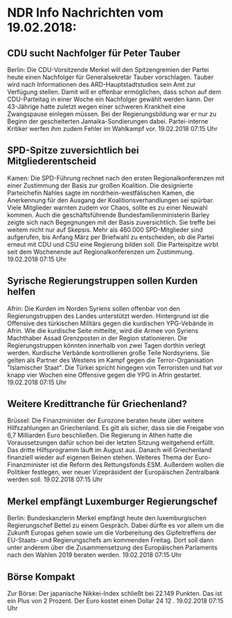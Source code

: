# NDR Info Nachrichten vom 19.02.2018:


## CDU sucht Nachfolger für Peter Tauber
Berlin:	Die CDU-Vorsitzende Merkel will den Spitzengremien der Partei heute einen Nachfolger für Generalsekretär Tauber vorschlagen. Tauber wird nach Informationen des ARD-Hauptstadtstudios sein Amt zur Verfügung stellen. Damit will er offenbar ermöglichen, dass schon auf dem CDU-Parteitag in einer Woche ein Nachfolger gewählt werden kann. Der 43-Jährige hatte zuletzt wegen einer schweren Krankheit eine Zwangspause einlegen müssen. Bei der Regierungsbildung war er nur zu Beginn der gescheiterten Jamaika-Sondierungen dabei. Partei-interne Kritiker werfen ihm zudem Fehler im Wahlkampf vor. 19.02.2018 07:15 Uhr 

## SPD-Spitze zuversichtlich bei Mitgliederentscheid
Kamen: Die SPD-Führung rechnet nach den ersten Regionalkonferenzen mit einer Zustimmung der Basis zur großen Koalition. Die designierte Parteichefin Nahles sagte im nordrhein-westfälischen Kamen, die Anerkennung für den Ausgang der Koalitionsverhandlungen sei spürbar. Viele Mitglieder warnten zudem vor Chaos, sollte es zu einer Neuwahl kommen. Auch die geschäftsführende Bundesfamilienministerin Barley zeigte sich nach Begegnungen mit der Basis zuversichtlich. Sie treffe bei weitem nicht nur auf Skepsis. Mehr als 460.000 SPD-Mitglieder sind aufgerufen, bis Anfang März per Briefwahl zu entscheiden, ob die Partei erneut mit CDU und CSU eine Regierung bilden soll. Die Parteispitze wirbt seit dem Wochenende auf Regionalkonferenzen um Zustimmung. 19.02.2018 07:15 Uhr 

## Syrische Regierungstruppen sollen Kurden helfen
Afrin:	Die Kurden im Norden Syriens sollen offenbar von den Regierungstruppen des Landes unterstützt werden. Hintergrund ist die Offensive des türkischen Militärs gegen die kurdischen YPG-Vebände in Afrin. Wie die kurdische Seite mitteilte, wird die Armee von Syriens Machthaber Assad Grenzposten in der Region stationieren. Die Regierungstruppen könnten innerhalb von zwei Tagen dorthin verlegt werden. Kurdische Verbände kontrollieren große Teile Nordsyriens. Sie gelten als Partner des Westens im Kampf gegen die Terror-Organisation "Islamischer Staat". Die Türkei spricht hingegen von Terroristen und hat vor knapp vier Wochen eine Offensive gegen die YPG in Afrin gestartet. 19.02.2018 07:15 Uhr 

## Weitere Kredittranche für Griechenland?
Brüssel: Die Finanzminister der Eurozone beraten heute über weitere Hilfszahlungen an Griechenland. Es gilt als sicher, dass sie die Freigabe von 6,7 Milliarden Euro beschließen. Die Regierung in Athen hatte die Voraussetzungen dafür schon bei der letzten Sitzung weitgehend erfüllt. Das dritte Hilfsprogramm läuft im August aus. Danach will Griechenland finanziell wieder auf eigenen Beinen stehen. Weiteres Thema der Euro-Finanzminister ist die Reform des Rettungsfonds ESM. Außerdem wollen die Politiker festlegen, wer neuer Vizepräsident der Europäischen Zentralbank werden soll. 19.02.2018 07:15 Uhr 

## Merkel empfängt Luxemburger Regierungschef
Berlin: Bundeskanzlerin Merkel empfängt heute den luxemburgischen Regierungschef Bettel zu einem Gespräch. Dabei dürfte es vor allem um die Zukunft Europas gehen sowie um die Vorbereitung des Gipfeltreffens der EU-Staats- und Regierungschefs am kommenden Freitag. Dort soll dann unter anderem über die Zusammensetzung des Europäischen Parlaments nach den Wahlen 2019 beraten werden. 19.02.2018 07:15 Uhr 

## Börse Kompakt
Zur Börse: Der japanische Nikkei-Index schließt bei  22.149  Punkten. Das ist ein Plus von  2  Prozent. Der Euro kostet einen Dollar  24 12 . 19.02.2018 07:15 Uhr 
